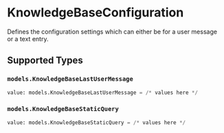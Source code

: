 # KnowledgeBaseConfiguration

Defines the configuration settings which can either be for a user message or a text entry.


## Supported Types

### `models.KnowledgeBaseLastUserMessage`

```python
value: models.KnowledgeBaseLastUserMessage = /* values here */
```

### `models.KnowledgeBaseStaticQuery`

```python
value: models.KnowledgeBaseStaticQuery = /* values here */
```

